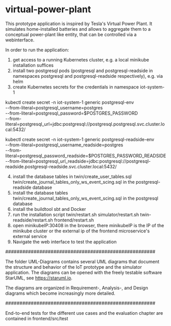 # virtual-power-plant

This prototype application is inspired by Tesla's Virtual Power Plant. It simulates home-installed batteries and allows to aggregate them to a conceptual power-plant like entity, that can be controlled via a webinterface.

In order to run the application:

1. get access to a running Kubernetes cluster, e.g. a local minikube installation suffices
2. install two postgresql pods (postgresql and postgresql-readside in namespaces postgresql and postgresql-readside respectively), e.g. via helm
3. create Kubernetes secrets for the credentials in namespace iot-system-1

kubectl create secret -n iot-system-1 generic postgresql-env \
--from-literal=postgresql_username=postgres \
--from-literal=postgresql_password=$POSTGRES_PASSWORD \
--from-literal=postgresql_url=jdbc:postgresql://postgresql.postgresql.svc.cluster.local:5432/

kubectl create secret -n iot-system-1 generic postgresql-readside-env \
--from-literal=postgresql_username_readside=postgres \
--from-literal=postgresql_password_readside=$POSTGRES_PASSWORD_READSIDE \
--from-literal=postgresql_url_readside=jdbc:postgresql://postgresql-readside.postgresql-readside.svc.cluster.local:5432/

4. install the database tables in twin/create_user_tables.sql twin/create_journal_tables_only_ws_event_scing.sql in the postgresql-readside database
5. install the database tables twin/create_journal_tables_only_ws_event_scing.sql in the postgresql database
6. install the buildtool sbt and Docker
7. run the installation script twin/restart.sh simulator/restart.sh twin-readside/restart.sh frontend/restart.sh
8. open minikubeIP:30408 in the browser, there minikubeIP is the IP of the minikube cluster or the external ip of the frontend microservice's external service
9. Navigate the web interface to test the application

#####################################################

The folder UML-Diagrams contains several UML diagrams that document the structure and behavior of the IoT prototype and the simulator application. The diagrams can be opened with the freely testable software StarUML, see https://staruml.io. 

The diagrams are organized in Requirement-, Analysis-, and Design diagrams which become increasingly more detailed.

#####################################################

End-to-end tests for the different use cases and the evaluation chapter are contained in
frontend/src/test
